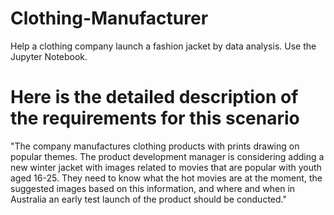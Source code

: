 # Clothing-Manufacturer
Help a clothing company launch a fashion jacket by data analysis. Use the Jupyter Notebook.

# Here is the detailed description of the requirements for this scenario
"The company manufactures clothing products with prints drawing on popular themes. The product development manager is considering adding a new winter jacket with images related to movies that are popular with youth aged 16-25. They need to know what the hot movies are at the moment, the suggested images based on this information, and where and when in Australia an early test launch of the product should be conducted."
